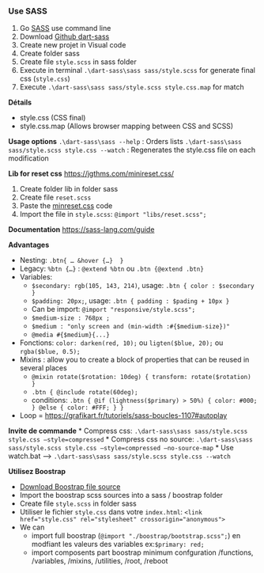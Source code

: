 ### Use SASS
1. Go [SASS](https://sass-lang.com/install) use command line 
2. Download [Github dart-sass](https://github.com/sass/dart-sass/releases/tag/1.32.7)
3. Create new projet in Visual code
4. Create folder sass
5. Create file `style.scss` in sass folder
6. Execute in terminal  `.\dart-sass\sass sass/style.scss` for generate final css (`style.css`)
7. Execute `.\dart-sass\sass sass/style.scss style.css.map` for match

**Détails**
- style.css (CSS final)
- style.css.map (Allows browser mapping between CSS and SCSS)

**Usage options**
`.\dart-sass\sass --help` : Orders lists
`.\dart-sass\sass sass/style.scss style.css --watch` : Regenerates the style.css file on each modification

**Lib for reset css**
https://jgthms.com/minireset.css/

1. Create folder lib in folder sass
2. Create file `reset.scss`
3. Paste the [minreset.css](https://raw.githubusercontent.com/jgthms/minireset.css/master/minireset.min.css) code
4. Import the file in `style.scss`: `@import "libs/reset.scss";`

**Documentation**
https://sass-lang.com/guide

**Advantages**
- Nesting: `.btn{ … &hover {…}  }`
- Legacy: `%btn {…}` : `@extend %btn` ou  `.btn {@extend .btn}`
- Variables: 
    * 	`$secondary: rgb(105, 143, 214)`, usage: `.btn { color : $secondary }`
    * 	`$padding: 20px;`, usage: `.btn { padding : $pading + 10px }`
    * 	Can be import: `@import "responsive/style.scss";`
    * 	`$medium-size : 768px ;` 
    * 	`$medium : "only screen and (min-width :#{$medium-size})"`
    * 	`@media #{$medium}{...} `
- Fonctions: `color: darken(red, 10);` ou `ligten($blue, 20);` ou `rgba($blue, 0.5);`
- Mixins : allow you to create a block of properties that can be reused in several places
    * 	`@mixin rotate($rotation: 10deg) { transform: rotate($rotation) }`
    * 	`.btn { @include rotate(60deg);`  
    * conditions: `.btn { @if (lightness($primary) > 50%) { color: #000; } @else { color: #FFF; } }`
- Loop = https://grafikart.fr/tutoriels/sass-boucles-1107#autoplay

**Invite de commande**
    * Compress css: `.\dart-sass\sass sass/style.scss style.css –style=compressed`
    * Compress css no source: `.\dart-sass\sass sass/style.scss style.css –style=compressed –no-source-map`
    * Use watch.bat --> `.\dart-sass\sass sass/style.scss style.css --watch`

**Utilisez Boostrap**
- [Download Boostrap file source](https://getbootstrap.com/docs/5.0/getting-started/download/#source-files)
- Import the boostrap scss sources into a sass / boostrap folder
- Create file `style.scss` in folder sass
- Utiliser le fichier `style.css` dans votre `index.html`: `<link href="style.css" rel="stylesheet" crossorigin="anonymous">`
- We can 
    * import full boostrap (`@import "./boostrap/bootstrap.scss";`) en modfiant les valeurs des variables ex:`$primary: red;`
    * import composents part  boostrap minimum confguration /functions, /variables, /mixins, /utilities, /root, /reboot
